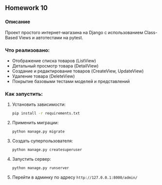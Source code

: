 ## Homework 10

### Описание  
Проект простого интернет-магазина на Django с использованием Class-Based Views и автотестами на pytest.

### Что реализовано:
- Отображение списка товаров (ListView)
- Детальный просмотр товара (DetailView)
- Создание и редактирование товаров (CreateView, UpdateView)
- Удаление товара (DeleteView)
- Покрытие базовыми тестами моделей и представлений

### Как запустить:
1. Установить зависимости:
   ```bash
   pip install -r requirements.txt
   ```

2. Применить миграции:
   ```bash
   python manage.py migrate
   ```

3. Создать суперпользователя:
   ```bash
   python manage.py createsuperuser
   ```

4. Запустить сервер:
   ```bash
   python manage.py runserver
   ```

5. Перейти в админку по адресу `http://127.0.0.1:8000/admin/`


